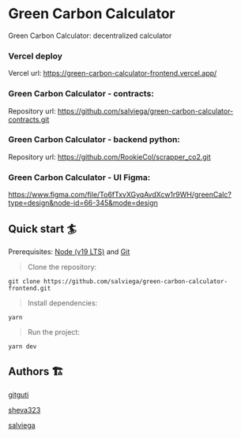 # Green Carbon Calculator

Green Carbon Calculator: decentralized calculator

### Vercel deploy

Vercel url: https://green-carbon-calculator-frontend.vercel.app/

### Green Carbon Calculator - contracts:

Repository url: https://github.com/salviega/green-carbon-calculator-contracts.git

### Green Carbon Calculator - backend python:

Repository url: https://github.com/RookieCol/scrapper_co2.git

### Green Carbon Calculator - UI Figma:

https://www.figma.com/file/To6fTxvXGyqAvdXcw1r9WH/greenCalc?type=design&node-id=66-345&mode=design

## Quick start 🏄

Prerequisites: [Node (v19 LTS)](https://nodejs.org/en/download/) and [Git](https://git-scm.com/downloads)

> Clone the repository:

```
git clone https://github.com/salviega/green-carbon-calculator-frontend.git
```

> Install dependencies:

```
yarn
```

> Run the project:

```
yarn dev
```

## Authors 🏗

[gitguti](https://github.com/gitguti)

[sheva323](https://github.com/sheva323)

[salviega](https://github.com/salviega)
